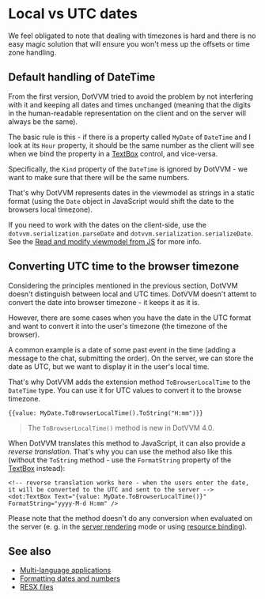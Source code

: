 # Local vs UTC dates

We feel obligated to note that dealing with timezones is hard and there is no easy magic solution that will ensure you won't mess up the offsets or time zone handling.

## Default handling of DateTime

From the first version, DotVVM tried to avoid the problem by not interfering with it and keeping all dates and times unchanged (meaning that the digits in the human-readable representation on the client and on the server will always be the same). 

The basic rule is this - if there is a property called `MyDate` of `DateTime` and I look at its `Hour` property, it should be the same number as the client will see when we bind the property in a [TextBox](~/controls/builtin/TextBox) control, and vice-versa. 

Specifically, the `Kind` property of the `DateTime` is ignored by DotVVM - we want to make sure that there will be the same numbers.  

That's why DotVVM represents dates in the viewmodel as strings in a static format (using the `Date` object in JavaScript would shift the date to the browsers local timezone). 

If you need to work with the dates on the client-side, use the `dotvvm.serialization.parseDate` and `dotvvm.serialization.serializeDate`. See the [Read and modify viewmodel from JS](../concepts/client-side-development/read-and-modify-viewmodel-from-js#Dates) for more info.

## Converting UTC time to the browser timezone

Considering the principles mentioned in the previous section, DotVVM doesn't distinguish between local and UTC times. DotVVM doesn't attemt to convert the date into browser timezone - it keeps it as it is.

However, there are some cases when you have the date in the UTC format and want to convert it into the user's timezone (the timezone of the browser). 

A common example is a date of some past event in the time (adding a message to the chat, submitting the order). On the server, we can store the date as UTC, but we want to display it in the user's local time.

That's why DotVVM adds the extension method `ToBrowserLocalTime` to the `DateTime` type. You can use it for UTC values to convert it to the browse timezone.

```DOTHTML
{{value: MyDate.ToBrowserLocalTime().ToString("H:mm")}}
```

> The `ToBrowserLocalTime()` method is new in DotVVM 4.0.

When DotVVM translates this method to JavaScript, it can also provide a _reverse translation_. That's why you can use the method also like this (without the `ToString` method - use the `FormatString` property of the [TextBox](~/controls/builtin/TextBox) instead):

```DOTHTML
<!-- reverse translation works here - when the users enter the date, it will be converted to the UTC and sent to the server -->
<dot:TextBox Text="{value: MyDate.ToBrowserLocalTime()}" FormatString="yyyy-M-d H:mm" />
```

Please note that the method doesn't do any conversion when evaluated on the server (e. g. in the [server rendering](~/pages/concepts/server-rendering) mode or using [resource binding](~/pages/concepts/data-binding/resource-binding)).

## See also

* [Multi-language applications](multi-language-applications)
* [Formatting dates and numbers](formatting-dates-and-numbers)
* [RESX files](resx-files)

